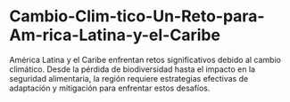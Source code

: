# Cambio-Clim-tico-Un-Reto-para-Am-rica-Latina-y-el-Caribe
América Latina y el Caribe enfrentan retos significativos debido al cambio climático. Desde la pérdida de biodiversidad hasta el impacto en la seguridad alimentaria, la región requiere estrategias efectivas de adaptación y mitigación para enfrentar estos desafíos.
